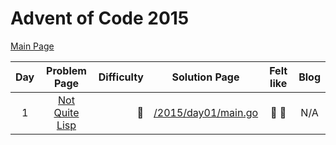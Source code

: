 # Advent of Code 2015

[Main Page](https://adventofcode.com/2015)

| Day | Problem Page | Difficulty | Solution Page | Felt like | Blog |
| :---: | :------: | ---: | :---: | :---: | :---: |
| 1 | [Not Quite Lisp](https://adventofcode.com/2015/day/1) | :star2: | [/2015/day01/main.go](/2015/day01/main.go) | :cake: :rainbow: | N/A |
